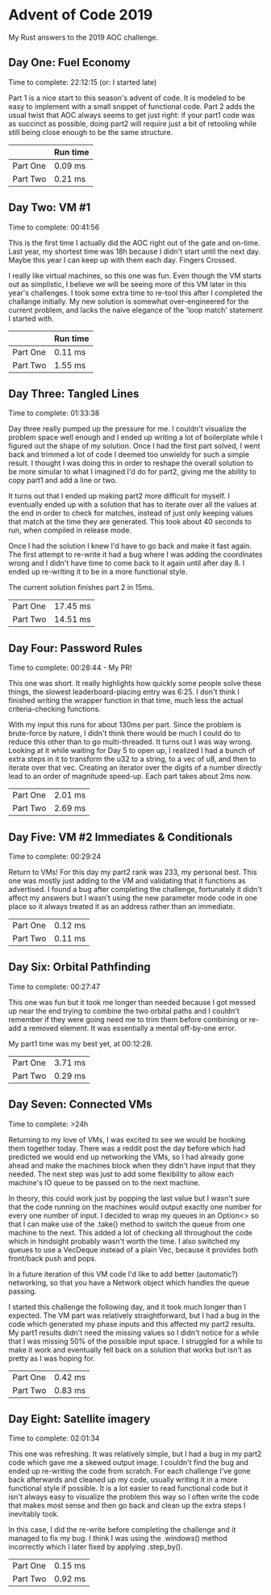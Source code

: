 # Advent of Code 2019
My Rust answers to the 2019 AOC challenge.

## Day One: Fuel Economy
Time to complete: 22:12:15 (or: I started late)

Part 1 is a nice start to this season's advent of code. It is modeled to be easy to implement with a small snippet of functional code. Part 2 adds the usual twist that AOC always seems to get just right: if your part1 code was as succinct as possible, doing part2 will require just a bit of retooling while still being close enough to be the same structure.

|| Run time | 
|---|---|
|Part One | 0.09 ms|
|Part Two | 0.21 ms|

## Day Two: VM #1
Time to complete: 00:41:56

This is the first time I actually did the AOC right out of the gate and on-time. Last year, my shortest time was 18h because I didn't start until the next day. Maybe this year I can keep up with them each day. Fingers Crossed.

I really like virtual machines, so this one was fun. Even though the VM starts out as simplistic, I believe we will be seeing more of this VM later in this year's challenges. I took some extra time to re-tool this after I completed the challange initially. My new solution is somewhat over-engineered for the current problem, and lacks the naive elegance of the 'loop match' statement I started with.

|| Run time|
| --|-- |
|Part One | 0.11 ms|
|Part Two | 1.55 ms|

## Day Three: Tangled Lines
Time to complete: 01:33:38 

Day three really pumped up the pressure for me. I couldn't visualize the problem space well enough and I ended up writing a lot of boilerplate while I figured out the shape of my solution. Once I had the first part solved, I went back and trimmed a lot of code I deemed too unwieldy for such a simple result. I thought I was doing this in order to reshape the overall solution to be more simular to what I imagined I'd do for part2, giving me the ability to copy part1 and add a line or two.

It turns out that I ended up making part2 more difficult for myself. I eventually ended up with a solution that has to iterate over all the values at the end in order to check for matches, instead of just only keeping values that match at the time they are generated. This took about 40 seconds to run, when compiled in release mode. 

Once I had the solution I knew I'd have to go back and make it fast again. The first attempt to re-write it had a bug where I was adding the coordinates wrong and I didn't have time to come back to it again until after day 8. I ended up re-writing it to be in a more functional style.

The current solution finishes part 2 in 15ms. 

|||
| --|-- |
|Part One | 17.45 ms|
|Part Two | 14.51 ms| 

## Day Four: Password Rules
Time to complete: 00:28:44 - My PR!

This one was short. It really highlights how quickly some people solve these things, the slowest leaderboard-placing entry was 6:25. I don't think I finished writing the wrapper function in that time, much less the actual criteria-checking functions.

With my input this runs for about 130ms per part. Since the problem is brute-force by nature, I didn't think there would be much I could do to reduce this other than to go multi-threaded. It turns out I was way wrong. Looking at it while waiting for Day 5 to open up, I realized I had a bunch of extra steps in it to transform the u32 to a string, to a vec of u8, and then to iterate over that vec. Creating an iterator over the digits of a number directly lead to an order of magnitude speed-up. Each part takes about 2ms now.

|||
| --|-- |
|Part One | 2.01 ms|
|Part Two | 2.69 ms|

## Day Five: VM #2 Immediates & Conditionals
Time to complete: 00:29:24

Return to VMs! For this day my part2 rank was 233, my personal best. This one was mostly just adding to the VM and validating that it functions as advertised. I found a bug after completing the challenge, fortunately it didn't affect my answers but I wasn't using the new parameter mode code in one place so it always treated it as an address rather than an immediate.

|||
| --|-- |
|Part One | 0.12 ms|
|Part Two | 0.11 ms|

## Day Six: Orbital Pathfinding
Time to complete: 00:27:47

This one was fun but it took me longer than needed because I got messed up near the end trying to combine the two orbital paths and I couldn't remember if they were going need me to trim them before combining or re-add a removed element. It was essentially a mental off-by-one error. 

My part1 time was my best yet, at 00:12:28.

|||
| --|-- |
|Part One | 3.71 ms| 
|Part Two | 0.29 ms|

## Day Seven: Connected VMs
Time to complete: >24h

Returning to my love of VMs, I was excited to see we would be hooking them together today. There was a reddit post the day before which had predicted we would end up networking the VMs, so I had already gone ahead and make the machines block when they didn't have input that they needed. The next step was just to add some flexibility to allow each machine's IO queue to be passed on to the next machine.

In theory, this could work just by popping the last value but I wasn't sure that the code running on the machines would output exactly one number for every one number of input. I decided to wrap my queues in an Option<> so that I can make use of the .take() method to switch the queue from one machine to the next. This added a lot of checking all throughout the code which in hindsight probably wasn't worth the time. I also switched my queues to use a VecDeque instead of a plain Vec, because it provides both front/back push and pops. 

In a future iteration of this VM code I'd like to add better (automatic?) networking, so that you have a Network object which handles the queue passing.

I started this challenge the following day, and it took much longer than I expected. The VM part was relatively straightforward, but I had a bug in the code which generated my phase inputs and this affected my part2 results. My part1 results didn't need the missing values so I didn't notice for a while that I was missing 50% of the possible input space. I struggled for a while to make it work and eventually fell back on a solution that works but isn't as pretty as I was hoping for.

|||
| --|-- |
|Part One | 0.42 ms|
|Part Two | 0.83 ms|

## Day Eight: Satellite imagery
Time to complete: 02:01:34

This one was refreshing. It was relatively simple, but I had a bug in my part2 code which gave me a skewed output image. I couldn't find the bug and ended up re-writing the code from scratch. For each challenge I've gone back afterwards and cleaned up my code, usually writing it in a more functional style if possible. It is a lot easier to read functional code but it isn't always easy to visualize the problem this way so I often write the code that makes most sense and then go back and clean up the extra steps I inevitably took.

In this case, I did the re-write before completing the challenge and it managed to fix my bug. I think I was using the .windows() method incorrectly which I later fixed by applying .step_by(). 

|||
| --|-- |
|Part One | 0.15 ms|
|Part Two | 0.92 ms|

